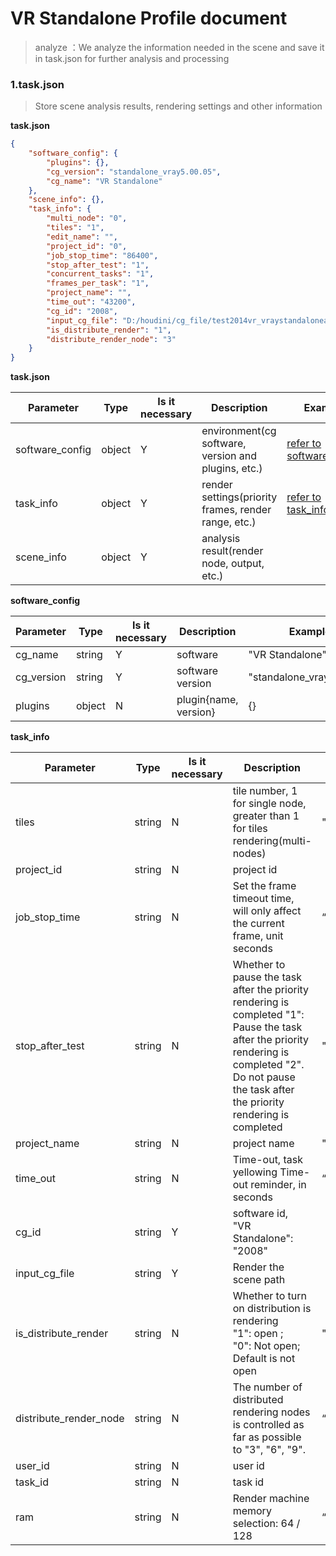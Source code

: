 **VR Standalone** Profile document
======

> analyze ：We analyze the information needed in the scene and save it in task.json for further analysis and processing


### 1.task.json


> Store scene analysis results, rendering settings and other information

**task.json**


```json
{
	"software_config": {
		"plugins": {},
		"cg_version": "standalone_vray5.00.05",
		"cg_name": "VR Standalone"
	},
	"scene_info": {},
	"task_info": {
		"multi_node": "0",
		"tiles": "1",
		"edit_name": "",
		"project_id": "0",
		"job_stop_time": "86400",
		"stop_after_test": "1",
		"concurrent_tasks": "1",
		"frames_per_task": "1",
		"project_name": "",
		"time_out": "43200",
		"cg_id": "2008",
		"input_cg_file": "D:/houdini/cg_file/test2014vr_vraystandaloneaCopy.vrscene",
        "is_distribute_render": "1",
		"distribute_render_node": "3"
	}
}
```

**task.json**


 Parameter       | Type   | **Is it necessary** | **Description**                                      | **Example**                                  
---|---|---|---|---
software_config | object | Y | environment(cg software, version and plugins, etc.) | [refer to software_config](#software_config) 
task_info | object | Y | render settings(priority frames, render range, etc.) | [refer to task_info](#task_info) 
scene_info | object | Y | analysis result(render node, output, etc.) |  

**<span id="software_config">software_config</span>**


 Parameter  | Type   | Is it necessary | Description           | Example                  
---|---|---|---|---
cg_name | string | Y | software | "VR Standalone" 
cg_version | string | Y | software version | "standalone_vray5.00.05" 
plugins | object | N | plugin{name, version} | {}

**<span id="task_info">task_info</span>**

| Parameter              | Type   | Is it necessary | Description                                                  | Default  | Example                                                     |
| ---------------------- | ------ | --------------- | ------------------------------------------------------------ | -------- | ----------------------------------------------------------- |
| tiles                  | string | N               | tile number, 1 for single node, greater than 1 for tiles rendering(multi-nodes) | "1"      | "1"                                                         |
| project_id             | string | N               | project id                                                   |          | "0"                                                         |
| job_stop_time          | string | N               | Set the frame timeout time, will only affect the current frame, unit seconds | “259200” | "28800"                                                     |
| stop_after_test        | string | N               | Whether to pause the task after the priority rendering is completed "1": Pause the task after the priority rendering is completed "2". Do not pause the task after the priority rendering is completed | "2"      | “2”                                                         |
| project_name           | string | N               | project name                                                 | " "      | ""                                                          |
| time_out               | string | N               | Time-out, task yellowing Time-out reminder, in seconds       | “43200”  | "43200"                                                     |
| cg_id                  | string | Y               | software id, <br>"VR Standalone": "2008"                     |          | "2008"                                                      |
| input_cg_file          | string | Y               | Render the scene path                                        |          | "D:/houdini/cg_file/test2014vr_vraystandaloneaCopy.vrscene" |
| is_distribute_render   | string | N               | Whether to turn on distribution is rendering<br>"1": open ;<br>"0": Not open;<br>Default is not open | "0"      | "1"                                                         |
| distribute_render_node | string | N               | The number of distributed rendering nodes is controlled as far as possible to "3", "6", "9". | “0”      | "3"                                                         |
| user_id                | string | N               | user id                                                      |          |                                                             |
| task_id                | string | N               | task id                                                      |          |                                                             |
| ram                    | string | N               | Render machine memory selection: 64 / 128                    | “64”     | "64"                                                        |

